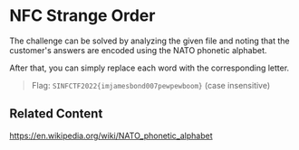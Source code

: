# NFC Strange Order

The challenge can be solved by analyzing the given file and noting that the customer's answers are encoded using the NATO phonetic alphabet.

After that, you can simply replace each word with the corresponding letter.

> Flag: `SINFCTF2022{imjamesbond007pewpewboom}` (case insensitive)

## Related Content

https://en.wikipedia.org/wiki/NATO_phonetic_alphabet
